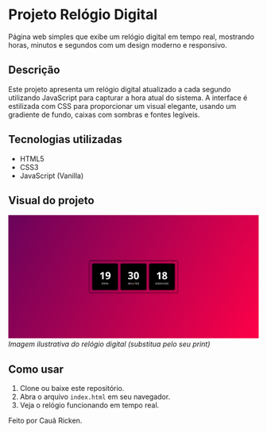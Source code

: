 # Projeto Relógio Digital

Página web simples que exibe um relógio digital em tempo real, mostrando horas, minutos e segundos com um design moderno e responsivo.

## Descrição

Este projeto apresenta um relógio digital atualizado a cada segundo utilizando JavaScript para capturar a hora atual do sistema. A interface é estilizada com CSS para proporcionar um visual elegante, usando um gradiente de fundo, caixas com sombras e fontes legíveis.

## Tecnologias utilizadas

- HTML5
- CSS3
- JavaScript (Vanilla)

## Visual do projeto

![Relógio Digital](img/img-relogio.png)  
*Imagem ilustrativa do relógio digital (substitua pelo seu print)*

## Como usar

1. Clone ou baixe este repositório.
2. Abra o arquivo `index.html` em seu navegador.
3. Veja o relógio funcionando em tempo real.

Feito por Cauã Ricken.

